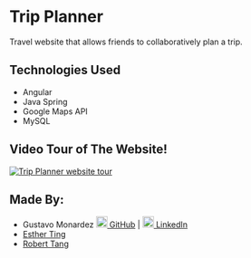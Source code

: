 # Trip Planner
Travel website that allows friends to collaboratively plan a trip.

## Technologies Used
* Angular
* Java Spring
* Google Maps API
* MySQL

## Video Tour of The Website!

[![Trip Planner website tour](https://img.youtube.com/vi/wmVSNfpCbG0/0.jpg)](https://www.youtube.com/watch?v=wmVSNfpCbG0)

## Made By:
* Gustavo Monardez
<a href = "https://github.com/GustavoMonardez"><img src = "https://image.flaticon.com/icons/svg/25/25231.svg" width = "20px"/> GitHub</a>
| <a href = "https://www.linkedin.com/in/gustavo-monardez/"><img src = "https://cdn1.iconfinder.com/data/icons/logotypes/32/square-linkedin-512.png" width = "20px"/> LinkedIn</a>
* [Esther Ting](https://github.com/estherting)
* [Robert Tang](https://github.com/tangrobs)



